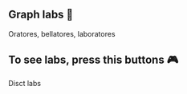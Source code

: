 ## Graph labs 🧩

Oratores, bellatores, laboratores

## To see labs, press this buttons 🎮
Disct labs
